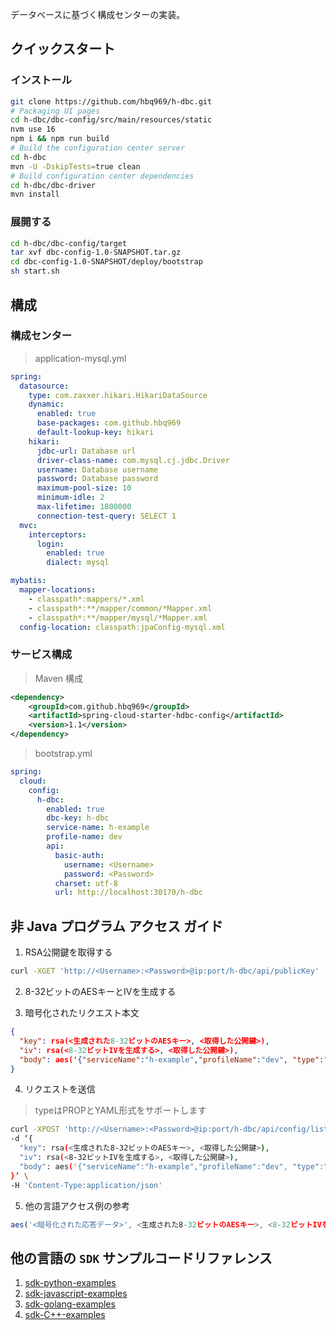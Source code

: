 データベースに基づく構成センターの実装。



## クイックスタート
### インストール
```bash
git clone https://github.com/hbq969/h-dbc.git
# Packaging UI pages
cd h-dbc/dbc-config/src/main/resources/static
nvm use 16 
npm i && npm run build
# Build the configuration center server
cd h-dbc 
mvn -U -DskipTests=true clean
# Build configuration center dependencies
cd h-dbc/dbc-driver
mvn install
```

### 展開する
```bash
cd h-dbc/dbc-config/target
tar xvf dbc-config-1.0-SNAPSHOT.tar.gz
cd dbc-config-1.0-SNAPSHOT/deploy/bootstrap
sh start.sh
```





## 構成
### 構成センター
> application-mysql.yml
```yaml
spring:
  datasource:
    type: com.zaxxer.hikari.HikariDataSource
    dynamic:
      enabled: true
      base-packages: com.github.hbq969
      default-lookup-key: hikari
    hikari:
      jdbc-url: Database url
      driver-class-name: com.mysql.cj.jdbc.Driver
      username: Database username
      password: Database password
      maximum-pool-size: 10
      minimum-idle: 2
      max-lifetime: 1800000
      connection-test-query: SELECT 1
  mvc:
    interceptors:
      login:
        enabled: true
        dialect: mysql

mybatis:
  mapper-locations:
    - classpath*:mappers/*.xml
    - classpath*:**/mapper/common/*Mapper.xml
    - classpath*:**/mapper/mysql/*Mapper.xml
  config-location: classpath:jpaConfig-mysql.xml
```

### サービス構成

> Maven 構成
```xml
<dependency>
    <groupId>com.github.hbq969</groupId>
    <artifactId>spring-cloud-starter-hdbc-config</artifactId>
    <version>1.1</version>
</dependency>
```

> bootstrap.yml 
```yaml
spring:
  cloud:
    config:
      h-dbc:
        enabled: true
        dbc-key: h-dbc
        service-name: h-example
        profile-name: dev
        api:
          basic-auth:
            username: <Username>
            password: <Password>
          charset: utf-8
          url: http://localhost:30170/h-dbc
```



## 非 Java プログラム アクセス ガイド

1. RSA公開鍵を取得する
```bash
curl -XGET 'http://<Username>:<Password>@ip:port/h-dbc/api/publicKey'
```

2. 8-32ビットのAESキーとIVを生成する

3. 暗号化されたリクエスト本文
```json
{
  "key": rsa(<生成された8-32ビットのAESキー>, <取得した公開鍵>),
  "iv": rsa(<8-32ビットIVを生成する>, <取得した公開鍵>),
  "body": aes('{"serviceName":"h-example","profileName":"dev", "type":"YAML"}',<生成された8-32ビットのAESキー>, <8-32ビットIVを生成する>)
}
```

4. リクエストを送信
> typeはPROPとYAML形式をサポートします
```bash
curl -XPOST 'http://<Username>:<Password>@ip:port/h-dbc/api/config/list' \
-d ‘{
  "key": rsa(<生成された8-32ビットのAESキー>, <取得した公開鍵>),
  "iv": rsa(<8-32ビットIVを生成する>, <取得した公開鍵>),
  "body": aes('{"serviceName":"h-example","profileName":"dev", "type":"YAML"}',<生成された8-32ビットのAESキー>, <8-32ビットIVを生成する>)
}’ \
-H 'Content-Type:application/json'
```
5. 他の言語アクセス例の参考
```javascript
aes('<暗号化された応答データ>', <生成された8-32ビットのAESキー>, <8-32ビットIVを生成する>)
```


## 他の言語の `SDK` サンプルコードリファレンス

1. [sdk-python-examples](./sdk/python/dbc-sdk-python.zip)
2. [sdk-javascript-examples](./sdk/javascript/dbc-sdk-javascript.zip)
3. [sdk-golang-examples](./sdk/golang/dbc-sdk-golang.zip)
4. [sdk-C++-examples](./sdk/C++/dbc-sdk-C++.zip)